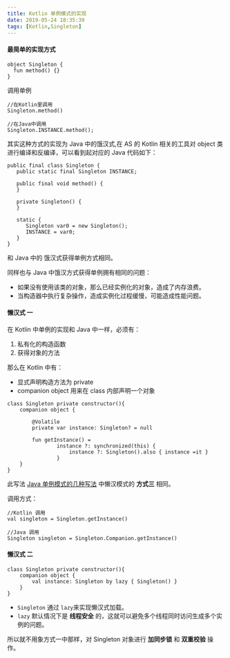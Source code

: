 ```yaml
---
title: Kotlin 单例模式的实现
date: 2019-05-24 18:35:39
tags: [Kotlin,Singleton]
---
```





#### 最简单的实现方式


```
object Singleton {
  fun method() {}
}
```

调用单例

```
//在Kotlin里调用
Singleton.method()

//在Java中调用
Singleton.INSTANCE.method();
```

其实这种方式的实现为 Java 中的饿汉式,在 AS 的 Kotlin 相关的工具对 object 类进行编译和反编译，可以看到起对应的 Java 代码如下：

<!-- more -->

```
public final class Singleton {
   public static final Singleton INSTANCE;

   public final void method() {
   }

   private Singleton() {
   }

   static {
      Singleton var0 = new Singleton();
      INSTANCE = var0;
   }
}
```

和 Java 中的 饿汉式获得单例方式相同。

同样也与 Java 中饿汉方式获得单例拥有相同的问题：

* 如果没有使用该类的对象，那么已经实例化的对象，造成了内存浪费。
* 当构造器中执行复杂操作，造成实例化过程缓慢，可能造成性能问题。

#### 懒汉式 一

在 Kotlin 中单例的实现和 Java 中一样，必须有：
1. 私有化的构造函数
2. 获得对象的方法


那么在 Kotlin 中有：

* 显式声明构造方法为 private
* companion object 用来在 class 内部声明一个对象
```
class Singleton private constructor(){
    companion object {

        @Volatile
        private var instance: Singleton? = null

        fun getInstance() =
                instance ?: synchronized(this) {
                    instance ?: Singleton().also { instance =it }
                }
    }
}
```

此写法 [Java 单例模式的几种写法](https://mllgy.github.io/2019/03/13/%E5%8D%95%E4%BE%8B%E7%9A%84%E5%87%A0%E7%A7%8D%E5%86%99%E6%B3%95/) 中懒汉模式的 **方式三** 相同。


调用方式：

```
//Kotlin 调用
val singleton = Singleton.getInstance()

//Java 调用
Singleton singleton = Singleton.Companion.getInstance()
```

#### 懒汉式 二


```
class Singleton private constructor(){
    companion object {
        val instance: Singleton by lazy { Singleton() }
    }
}
```


* `Singleton` 通过 `lazy`来实现懒汉式加载。
* `lazy` 默认情况下是 **线程安全** 的，这就可以避免多个线程同时访问生成多个实例的问题。

所以就不用象方式一中那样，对 Singleton 对象进行 **加同步锁** 和 **双重校验** 操作。